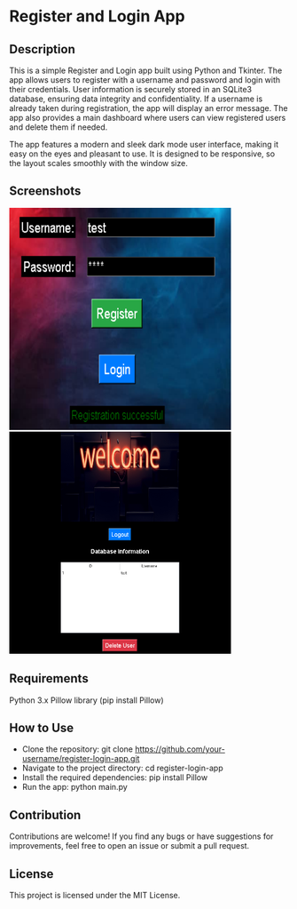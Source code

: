 # Register and Login App

## Description
This is a simple Register and Login app built using Python and Tkinter. The app allows users to register with a username and password and login with their credentials. User information is securely stored in an SQLite3 database, ensuring data integrity and confidentiality. If a username is already taken during registration, the app will display an error message. The app also provides a main dashboard where users can view registered users and delete them if needed.

The app features a modern and sleek dark mode user interface, making it easy on the eyes and pleasant to use. It is designed to be responsive, so the layout scales smoothly with the window size.

## Screenshots

<img src="screenshot1.bmp" width="400" height="400">
<img src="screenshot2.bmp" width="400" height="400">


## Requirements
Python 3.x
Pillow library (pip install Pillow) 

## How to Use
* Clone the repository: git clone https://github.com/your-username/register-login-app.git
* Navigate to the project directory: cd register-login-app
* Install the required dependencies: pip install Pillow
* Run the app: python main.py

## Contribution
Contributions are welcome! If you find any bugs or have suggestions for improvements, feel free to open an issue or submit a pull request.

## License
This project is licensed under the MIT License.